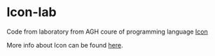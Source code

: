 # Icon-lab

Code from laboratory from AGH coure of programming language [Icon](https://en.wikipedia.org/wiki/Icon_(programming_language))

More info about Icon can be found [here](https://www2.cs.arizona.edu/icon/).
